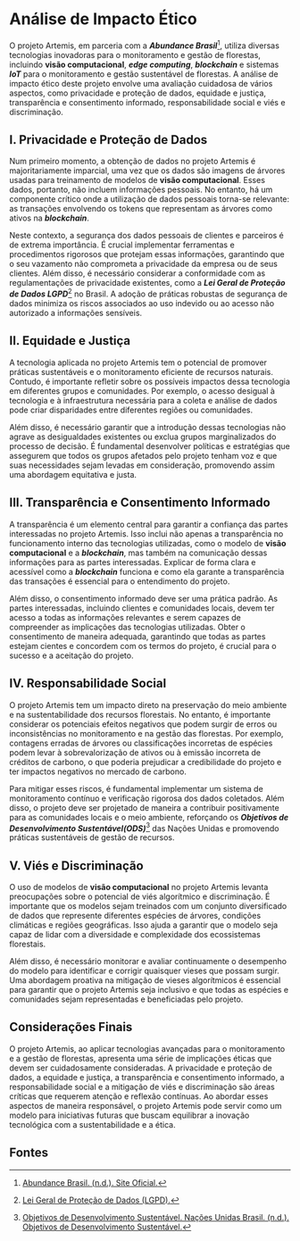 # Análise de Impacto Ético

O projeto Artemis, em parceria com a ***Abundance Brasil***[^1], utiliza diversas tecnologias inovadoras para o monitoramento e gestão de florestas, incluindo **visão computacional**, ***edge computing***, ***blockchain*** e sistemas ***IoT*** para o monitoramento e gestão sustentável de florestas. A análise de impacto ético deste projeto envolve uma avaliação cuidadosa de vários aspectos, como privacidade e proteção de dados, equidade e justiça, transparência e consentimento informado, responsabilidade social e viés e discriminação.

## I. Privacidade e Proteção de Dados

Num primeiro momento, a obtenção de dados no projeto Artemis é majoritariamente imparcial, uma vez que os dados são imagens de árvores usadas para treinamento de modelos de **visão computacional**. Esses dados, portanto, não incluem informações pessoais. No entanto, há um componente crítico onde a utilização de dados pessoais torna-se relevante: as transações envolvendo os tokens que representam as árvores como ativos na ***blockchain***.

Neste contexto, a segurança dos dados pessoais de clientes e parceiros é de extrema importância. É crucial implementar ferramentas e procedimentos rigorosos que protejam essas informações, garantindo que o seu vazamento não comprometa a privacidade da empresa ou de seus clientes. Além disso, é necessário considerar a conformidade com as regulamentações de privacidade existentes, como a ***Lei Geral de Proteção de Dados LGPD***[^2] no Brasil. A adoção de práticas robustas de segurança de dados minimiza os riscos associados ao uso indevido ou ao acesso não autorizado a informações sensíveis.

## II. Equidade e Justiça

A tecnologia aplicada no projeto Artemis tem o potencial de promover práticas sustentáveis e o monitoramento eficiente de recursos naturais. Contudo, é importante refletir sobre os possíveis impactos dessa tecnologia em diferentes grupos e comunidades. Por exemplo, o acesso desigual à tecnologia e à infraestrutura necessária para a coleta e análise de dados pode criar disparidades entre diferentes regiões ou comunidades.

Além disso, é necessário garantir que a introdução dessas tecnologias não agrave as desigualdades existentes ou exclua grupos marginalizados do processo de decisão. É fundamental desenvolver políticas e estratégias que assegurem que todos os grupos afetados pelo projeto tenham voz e que suas necessidades sejam levadas em consideração, promovendo assim uma abordagem equitativa e justa.

## III. Transparência e Consentimento Informado

A transparência é um elemento central para garantir a confiança das partes interessadas no projeto Artemis. Isso inclui não apenas a transparência no funcionamento interno das tecnologias utilizadas, como o modelo de **visão computacional** e a ***blockchain***, mas também na comunicação dessas informações para as partes interessadas. Explicar de forma clara e acessível como a ***blockchain*** funciona e como ela garante a transparência das transações é essencial para o entendimento do projeto.

Além disso, o consentimento informado deve ser uma prática padrão. As partes interessadas, incluindo clientes e comunidades locais, devem ter acesso a todas as informações relevantes e serem capazes de compreender as implicações das tecnologias utilizadas. Obter o consentimento de maneira adequada, garantindo que todas as partes estejam cientes e concordem com os termos do projeto, é crucial para o sucesso e a aceitação do projeto.

## IV. Responsabilidade Social

O projeto Artemis tem um impacto direto na preservação do meio ambiente e na sustentabilidade dos recursos florestais. No entanto, é importante considerar os potenciais efeitos negativos que podem surgir de erros ou inconsistências no monitoramento e na gestão das florestas. Por exemplo, contagens erradas de árvores ou classificações incorretas de espécies podem levar à sobrevalorização de ativos ou à emissão incorreta de créditos de carbono, o que poderia prejudicar a credibilidade do projeto e ter impactos negativos no mercado de carbono.

Para mitigar esses riscos, é fundamental implementar um sistema de monitoramento contínuo e verificação rigorosa dos dados coletados. Além disso, o projeto deve ser projetado de maneira a contribuir positivamente para as comunidades locais e o meio ambiente, reforçando os ***Objetivos de Desenvolvimento Sustentável(ODS)***[^3] das Nações Unidas e promovendo práticas sustentáveis de gestão de recursos.

## V. Viés e Discriminação

O uso de modelos de **visão computacional** no projeto Artemis levanta preocupações sobre o potencial de viés algorítmico e discriminação. É importante que os modelos sejam treinados com um conjunto diversificado de dados que represente diferentes espécies de árvores, condições climáticas e regiões geográficas. Isso ajuda a garantir que o modelo seja capaz de lidar com a diversidade e complexidade dos ecossistemas florestais.

Além disso, é necessário monitorar e avaliar continuamente o desempenho do modelo para identificar e corrigir quaisquer vieses que possam surgir. Uma abordagem proativa na mitigação de vieses algorítmicos é essencial para garantir que o projeto Artemis seja inclusivo e que todas as espécies e comunidades sejam representadas e beneficiadas pelo projeto.

## Considerações Finais

O projeto Artemis, ao aplicar tecnologias avançadas para o monitoramento e a gestão de florestas, apresenta uma série de implicações éticas que devem ser cuidadosamente consideradas. A privacidade e proteção de dados, a equidade e justiça, a transparência e consentimento informado, a responsabilidade social e a mitigação de viés e discriminação são áreas críticas que requerem atenção e reflexão contínuas. Ao abordar esses aspectos de maneira responsável, o projeto Artemis pode servir como um modelo para iniciativas futuras que buscam equilibrar a inovação tecnológica com a sustentabilidade e a ética.

## Fontes

[^1]: [Abundance Brasil. (n.d.). Site Oficial.](https://abundancebrasil.com/)

[^2]: [Lei Geral de Proteção de Dados (LGPD).](http://www.planalto.gov.br/ccivil_03/_ato2015-2018/2018/lei/L13709compilado.htm)

[^3]: [Objetivos de Desenvolvimento Sustentável. Nações Unidas Brasil. (n.d.). Objetivos de Desenvolvimento Sustentável.]( https://brasil.un.org/pt-br/sdgs)
